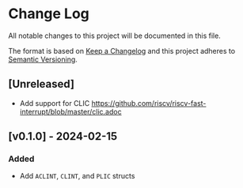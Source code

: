 # Change Log

All notable changes to this project will be documented in this file.

The format is based on [Keep a Changelog](http://keepachangelog.com/)
and this project adheres to [Semantic Versioning](http://semver.org/).

## [Unreleased]

- Add support for CLIC <https://github.com/riscv/riscv-fast-interrupt/blob/master/clic.adoc>

## [v0.1.0] - 2024-02-15

### Added

- Add `ACLINT`, `CLINT`, and `PLIC` structs

